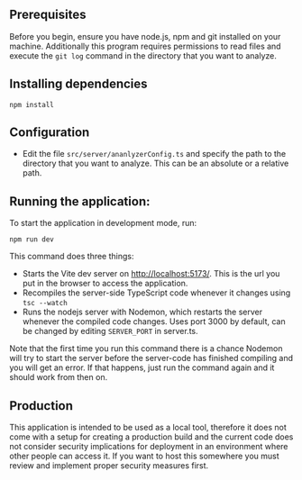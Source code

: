 ## Prerequisites

Before you begin, ensure you have node.js, npm and git installed on your machine. Additionally this program requires
permissions to read files and execute the `git log` command in the directory that you want to analyze.

## Installing dependencies

```
npm install
```

## Configuration

- Edit the file `src/server/ananlyzerConfig.ts` and specify the path to the directory that you want to analyze. This can
  be an absolute or a relative path.

## Running the application:

To start the application in development mode, run:

```
npm run dev
```

This command does three things:

- Starts the Vite dev server on [http://localhost:5173/](http://localhost:5173/). This is the url you put in the browser
  to access the application.
- Recompiles the server-side TypeScript code whenever it changes using `tsc --watch`
- Runs the nodejs server with Nodemon, which restarts the server whenever the compiled code changes. Uses port 3000 by
  default, can be changed by editing `SERVER_PORT` in server.ts.

Note that the first time you run this command there is a chance Nodemon will try to start the server before the
server-code has finished compiling and you will get an error. If that happens, just run the command again and it should
work from then on.

## Production

This application is intended to be used as a local tool, therefore it does not come with a setup for creating a
production build and the current code does not consider security implications for deployment in an environment where
other people can access it. If you want to host this somewhere you must review and implement proper security measures
first.
